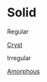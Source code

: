 # Solid

Regular

[Cryst](Solid%20e2cde66a9d584f4a99cfd4de5a1e87ee/Cryst%20e1c197e6609b4cdda82254ba0b5ebb61.md)

Irregular

[Amorphous](Solid%20e2cde66a9d584f4a99cfd4de5a1e87ee/Amorphous%20ad053a69ad2c4376a28065c377476709.md)